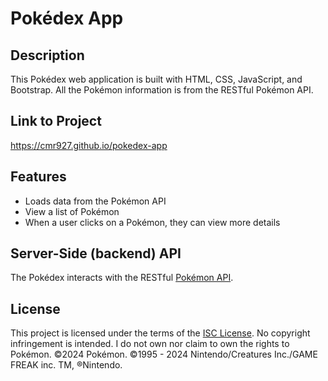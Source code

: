 # Pokédex App

## Description
This Pokédex web application is built with HTML, CSS, JavaScript, and Bootstrap. All the Pokémon information is from the RESTful Pokémon API.

## Link to Project
https://cmr927.github.io/pokedex-app

## Features
- Loads data from the Pokémon API
- View a list of Pokémon
- When a user clicks on a Pokémon, they can view more details

## Server-Side (backend) API
The Pokédex interacts with the RESTful [Pokémon API](https://pokeapi.co/api/v2/pokemon/?limit=1017).

## License
This project is licensed under the terms of the [ISC License](https://opensource.org/licenses/ISC). No copyright infringement is intended. I do not own nor claim to own the rights to Pokémon. ©2024 Pokémon. ©1995 - 2024 Nintendo/Creatures Inc./GAME FREAK inc. TM, ®Nintendo.
